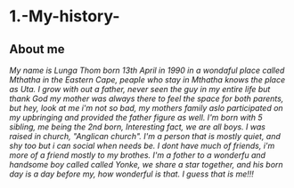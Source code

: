 # 1.-My-history-
## About me

*My name is Lunga Thom born 13th April in 1990 in a wondaful place called Mthatha in the Eastern Cape, peaple who stay in Mthatha knows the place as Uta.
I grow with out a father, never seen the guy in my entire life but thank God my mother was always there to feel the space for both parents, but hey, look at me i'm not so bad, my mothers family aslo participated on my upbringing and provided the father figure as well.
I'm born with 5 sibling, me being the 2nd born, Interesting fact, we are all boys. I was raised in church, "Anglican church". I'm a person that is mostly quiet, and shy too but i can social when needs be. I dont have much of friends, i'm more of a friend mostly to my brothes. I'm a fother to a wonderfu and handsome boy called called Yonke, we share a star together, and his born day is a day before my, how wonderful is that. I guess that is me!!!*
